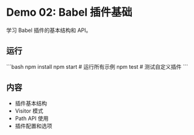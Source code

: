 # Demo 02: Babel 插件基础

学习 Babel 插件的基本结构和 API。

## 运行

\`\`\`bash
npm install
npm start      # 运行所有示例
npm test       # 测试自定义插件
\`\`\`

## 内容

- 插件基本结构
- Visitor 模式
- Path API 使用
- 插件配置和选项
